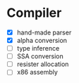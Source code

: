 # Compiler

- [x] hand-made parser
- [x] alpha conversion
- [ ] type inference
- [ ] SSA conversion
- [ ] resister allocation
- [ ] x86 assembly
